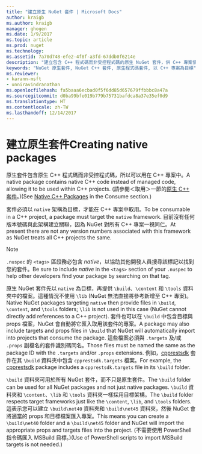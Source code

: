 ```yaml
---
title: "建立原生 NuGet 套件 | Microsoft Docs"
author: kraigb
ms.author: kraigb
manager: ghogen
ms.date: 1/9/2017
ms.topic: article
ms.prod: nuget
ms.technology: 
ms.assetid: 7a70d748-efe2-4f8f-a3fd-67ddb0f6214e
description: "建立包含 C++ 程式碼而非受控程式碼的原生 NuGet 套件，供 C++ 專案使用的詳細資料。"
keywords: "NuGet 原生套件, NuGet C++ 套件, 原生程式碼套件, 以 C++ 專案為目標"
ms.reviewer:
- karann-msft
- unniravindranathan
ms.openlocfilehash: fa5baaa6ecbad0f5f6dd85d657679ffbbbc8a47a
ms.sourcegitcommit: d0ba99bfe019b779b75731bafdca8a37e35ef0d9
ms.translationtype: HT
ms.contentlocale: zh-TW
ms.lasthandoff: 12/14/2017
---
```

# <a name="creating-native-packages"></a><span data-ttu-id="1993f-104">建立原生套件</span><span class="sxs-lookup"><span data-stu-id="1993f-104">Creating native packages</span></span>

<span data-ttu-id="1993f-105">原生套件包含原生 C++ 程式碼而非受控程式碼，所以可以用在 C++ 專案中。</span><span class="sxs-lookup"><span data-stu-id="1993f-105">A native package contains native C++ code instead of managed code, allowing it to be used within C++ projects.</span></span> <span data-ttu-id="1993f-106">(請參閱＜取用＞一節的[原生 C++ 套件](../consume-packages/finding-and-choosing-packages.md#native-cpp-packages)。)</span><span class="sxs-lookup"><span data-stu-id="1993f-106">(See [Native C++ Packages](../consume-packages/finding-and-choosing-packages.md#native-cpp-packages) in the Consume section.)</span></span>

<span data-ttu-id="1993f-107">套件必須以 `native` 架構為目標，才能在 C++ 專案中取用。</span><span class="sxs-lookup"><span data-stu-id="1993f-107">To be consumable in a C++ project, a package must target the `native` framework.</span></span> <span data-ttu-id="1993f-108">目前沒有任何版本號碼與此架構建立關聯，因為 NuGet 對所有 C++ 專案一視同仁。</span><span class="sxs-lookup"><span data-stu-id="1993f-108">At present there are not any version numbers associated with this framework as NuGet treats all C++ projects the same.</span></span>

> [!Note]
> <span data-ttu-id="1993f-109">`.nuspec` 的 `<tags>` 區段務必包含 *native*，以協助其他開發人員搜尋該標記以找到您的套件。</span><span class="sxs-lookup"><span data-stu-id="1993f-109">Be sure to include *native* in the `<tags>` section of your `.nuspec` to help other developers find your package by searching on that tag.</span></span>

<span data-ttu-id="1993f-110">原生 NuGet 套件先以 `native` 為目標，再提供 `\build`、`\content` 和 `\tools` 資料夾中的檔案。這種情況不使用 `\lib` (NuGet 無法直接將參考新增至 C++ 專案)。</span><span class="sxs-lookup"><span data-stu-id="1993f-110">Native NuGet packages targeting `native` then provide files in `\build`, `\content`, and `\tools` folders; `\lib` is not used in this case (NuGet cannot directly add references to a C++ project).</span></span> <span data-ttu-id="1993f-111">套件也可以在 `\build` 中包含目標與 props 檔案，NuGet 會自動將它匯入取用該套件的專案。</span><span class="sxs-lookup"><span data-stu-id="1993f-111">A package may also include targets and props files in `\build` that NuGet will automatically import into projects that consume the package.</span></span> <span data-ttu-id="1993f-112">這些檔案必須與 `.targets` 及/或 `.props` 副檔名的套件識別碼同名。</span><span class="sxs-lookup"><span data-stu-id="1993f-112">Those files must be named the same as the package ID with the `.targets` and/or `.props` extensions.</span></span> <span data-ttu-id="1993f-113">例如，[cpprestsdk](https://nuget.org/packages/cpprestsdk/) 套件在其 `\build` 資料夾中包含 `cpprestsdk.targets` 檔案。</span><span class="sxs-lookup"><span data-stu-id="1993f-113">For example, the [cpprestsdk](https://nuget.org/packages/cpprestsdk/) package includes a `cpprestsdk.targets` file in its `\build` folder.</span></span>

<span data-ttu-id="1993f-114">`\build` 資料夾可用於所有 NuGet 套件，而不只是原生套件。</span><span class="sxs-lookup"><span data-stu-id="1993f-114">The `\build` folder can be used for all NuGet packages and not just native packages.</span></span> <span data-ttu-id="1993f-115">`\build` 資料夾和 `\content`、`\lib` 和 `\tools` 資料夾一樣採用目標架構。</span><span class="sxs-lookup"><span data-stu-id="1993f-115">The `\build` folder respects target frameworks just like the `\content`, `\lib`, and `\tools` folders.</span></span> <span data-ttu-id="1993f-116">這表示您可以建立 `\build\net40` 資料夾和 `\build\net45` 資料夾，然後 NuGet 會將適當的 props 和目標檔案匯入專案。</span><span class="sxs-lookup"><span data-stu-id="1993f-116">This means you can create a `\build\net40` folder and a `\build\net45` folder and NuGet will import the appropriate props and targets files into the project.</span></span> <span data-ttu-id="1993f-117">(不需要使用 PowerShell 指令碼匯入 MSBuild 目標。)</span><span class="sxs-lookup"><span data-stu-id="1993f-117">(Use of PowerShell scripts to import MSBuild targets is not needed.)</span></span>
